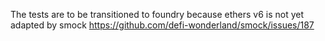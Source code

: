 The tests are to be transitioned to foundry because ethers v6 is not yet adapted by smock https://github.com/defi-wonderland/smock/issues/187
